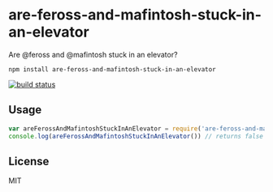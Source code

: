 # are-feross-and-mafintosh-stuck-in-an-elevator

Are @feross and @mafintosh stuck in an elevator?

```
npm install are-feross-and-mafintosh-stuck-in-an-elevator
```

[![build status](http://img.shields.io/travis/mafintosh/are-feross-and-mafintosh-stuck-in-an-elevator.svg?style=flat)](http://travis-ci.org/mafintosh/are-feross-and-mafintosh-stuck-in-an-elevator)

## Usage

``` js
var areFerossAndMafintoshStuckInAnElevator = require('are-feross-and-mafintosh-stuck-in-an-elevator')
console.log(areFerossAndMafintoshStuckInAnElevator()) // returns false now because we've been rescued!
```

## License

MIT
